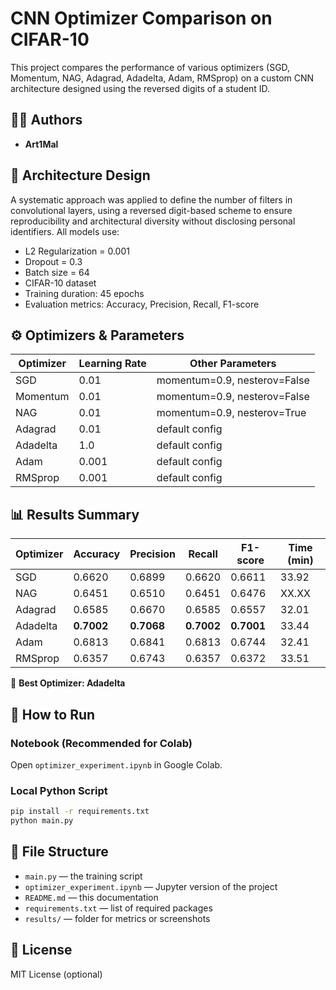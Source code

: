 # CNN Optimizer Comparison on CIFAR-10

This project compares the performance of various optimizers (SGD, Momentum, NAG, Adagrad, Adadelta, Adam, RMSprop)
on a custom CNN architecture designed using the reversed digits of a student ID.

## 🧑‍💻 Authors
- **Art1Mal**

## 🧠 Architecture Design
A systematic approach was applied to define the number of filters in convolutional layers, using a reversed digit-based scheme to ensure reproducibility and architectural diversity without disclosing personal identifiers. All models use:

- L2 Regularization = 0.001
- Dropout = 0.3
- Batch size = 64
- CIFAR-10 dataset
- Training duration: 45 epochs
- Evaluation metrics: Accuracy, Precision, Recall, F1-score

## ⚙️ Optimizers & Parameters

| Optimizer | Learning Rate | Other Parameters |
|-----------|---------------|------------------|
| SGD       | 0.01          | momentum=0.9, nesterov=False |
| Momentum  | 0.01          | momentum=0.9, nesterov=False |
| NAG       | 0.01          | momentum=0.9, nesterov=True  |
| Adagrad   | 0.01          | default config                |
| Adadelta  | 1.0           | default config                |
| Adam      | 0.001         | default config                |
| RMSprop   | 0.001         | default config                |

## 📊 Results Summary

| Optimizer | Accuracy | Precision | Recall | F1-score | Time (min) |
|-----------|----------|-----------|--------|----------|------------|
| SGD       | 0.6620   | 0.6899    | 0.6620 | 0.6611   | 33.92      |
| NAG       | 0.6451   | 0.6510    | 0.6451 | 0.6476   | XX.XX      |
| Adagrad   | 0.6585   | 0.6670    | 0.6585 | 0.6557   | 32.01      |
| Adadelta  | **0.7002** | **0.7068** | **0.7002** | **0.7001** | 33.44    |
| Adam      | 0.6813   | 0.6841    | 0.6813 | 0.6744   | 32.41      |
| RMSprop   | 0.6357   | 0.6743    | 0.6357 | 0.6372   | 33.51      |

📌 **Best Optimizer: Adadelta**

## 🚀 How to Run

### Notebook (Recommended for Colab)
Open `optimizer_experiment.ipynb` in Google Colab.

### Local Python Script

```bash
pip install -r requirements.txt
python main.py
```

## 📁 File Structure

- `main.py` — the training script
- `optimizer_experiment.ipynb` — Jupyter version of the project
- `README.md` — this documentation
- `requirements.txt` — list of required packages
- `results/` — folder for metrics or screenshots

## 📜 License
MIT License (optional)

